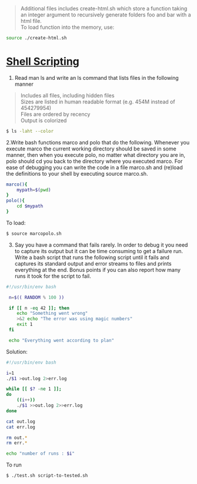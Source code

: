 >Additional files includes create-html.sh which store a function taking an integer argument to recursively 
generate folders foo and bar with a html file.  
To load function into the memory, use:

```bash
source ./create-html.sh
```

# [Shell Scripting](https://missing.csail.mit.edu/2020/shell-tools/ "missing-semester")

1. Read man ls and write an ls command that lists files in the following manner

>Includes all files, including hidden files  
Sizes are listed in human readable format (e.g. 454M instead of 454279954)  
Files are ordered by recency  
Output is colorized  

```bash
$ ls -laht --color
```

2.Write bash functions marco and polo that do the following. 
Whenever you execute marco the current working directory should be saved in some manner, 
then when you execute polo, no matter what directory you are in, 
polo should cd you back to the directory where you executed marco. 
For ease of debugging you can write the code in a file marco.sh and
(re)load the definitions to your shell by executing source marco.sh.

```bash
marco(){
	mypath=$(pwd)
}
polo(){
	cd $mypath
}
```

To load:
```bash
$ source marcopolo.sh 
```

3. Say you have a command that fails rarely. In order to debug it you need to capture its output but it can be time consuming to get a failure run. Write a bash script that runs the following script until it fails and captures its standard output and error streams to files and prints everything at the end. Bonus points if you can also report how many runs it took for the script to fail.

```bash
#!/usr/bin/env bash

 n=$(( RANDOM % 100 ))

 if [[ n -eq 42 ]]; then
    echo "Something went wrong"
    >&2 echo "The error was using magic numbers"
    exit 1
 fi

 echo "Everything went according to plan"
```
Solution:

```bash
#!/usr/bin/env bash

i=1
./$1 >out.log 2>err.log

while [[ $? -ne 1 ]];
do
	((i++))
	./$1 >>out.log 2>>err.log
done

cat out.log
cat err.log

rm out.*
rm err.*

echo "number of runs : $i"
```

To run

```bash
$ ./test.sh script-to-tested.sh
```
